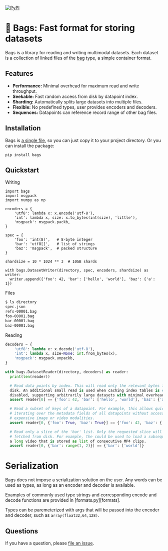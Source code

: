 [![PyPI](https://img.shields.io/pypi/v/bags.svg)](https://pypi.python.org/pypi/bags/#history)

# 👜 Bags: Fast format for storing datasets

Bags is a library for reading and writing multimodal datasets. Each dataset is
a collection of linked files of the [bag][bag] type, a simple container format.

[bag]: ...

## Features

- **Performance:** Minimal overhead for maximum read and write throughput.
- **Seekable:** Fast random access from disk by datapoint index.
- **Sharding:** Automatically splits large datasets into multiple files.
- **Flexible:** No predefined types, user provides encoders and decoders.
- **Sequences:** Datapoints can reference record range of other bag files.

## Installation

Bags is [a single file][file], so you can just copy it to your project
directory. Or you can install the package:

```
pip install bags
```

[file]: https://github.com/danijar/bags/blob/main/bags/bags.py

## Quickstart

Writing

```python3
import bags
import msgpack
import numpy as np

encoders = {
    'utf8': lambda x: x.encode('utf-8'),
    'int': lambda x, size: x.to_bytes(int(size), 'little'),
    'msgpack': msgpack.packb,
}

spec = {
    'foo': 'int(8)',   # 8-byte integer
    'bar': 'utf8[]',   # list of strings
    'baz': 'msgpack',  # packed structure
}

shardsize = 10 * 1024 ** 3  # 10GB shards

with bags.DatasetWriter(directory, spec, encoders, shardsize) as writer:
  writer.append({'foo': 42, 'bar': ['hello', 'world'], 'baz': {'a': 1})
```

Files

```sh
$ ls directory
spec.json
refs-00001.bag
foo-00001.bag
bar-00001.bag
baz-00001.bag
```

Reading

```python
decoders = {
    'utf8': lambda x: x.decode('utf-8'),
    'int': lambda x, size=None: int.from_bytes(x),
    'msgpack': msgpack.unpackb,
}

with bags.DatasetReader(directory, decoders) as reader:
  print(len(reader))

  # Read data points by index. This will read only the relevant bytes from #
  disk. An additional small read is used when caching index tables is #
  disabled, supporting arbitrarily large datasets with minimal overhead.
  assert reader[0] == {'foo': 42, 'bar': ['hello', 'world'], 'baz': {'a': 1}

  # Read a subset of keys of a datapoint. For example, this allows quickly
  # iterating over the metadata fields of all datapoints without accessing
  # expensive image or video modalities.
  assert reader[0, {'foo': True, 'baz': True}] == {'foo': 42, 'baz': {'a': 1}}

  # Read only a slice of the 'bar' list. Only the requested slice will be
  # fetched from disk. For example, the could be used to load a subsequence of
  a long video that is stored as list of consecutive MP4 clips.
  assert reader[0, {'bar': range(1, 2)}] == {'bar': ['world']}
```

# Serialization

Bags does not impose a serialization solution on the user. Any words can be
used as types, as long as an encoder and decoder is available.

Examples of commonly used type strings and corresponding encode and decode
functions are provided in [formats.py][formats].

Types can be paremeterized with args that will be passed into the encoder and
decoder, such as `array(float32,64,128)`.

[file]: https://github.com/danijar/bags/blob/main/bags/formats.py

## Questions

If you have a question, please [file an issue][issues].

[issues]: https://github.com/danijar/bags/issues

